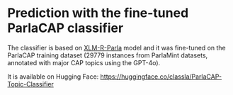 # Prediction with the fine-tuned ParlaCAP classifier

The classifier is based on [XLM-R-Parla](https://huggingface.co/classla/xlm-r-parla) model and it was fine-tuned on the ParlaCAP training dataset (29779 instances from ParlaMint datasets, annotated with major CAP topics using the GPT-4o).

It is available on Hugging Face: https://huggingface.co/classla/ParlaCAP-Topic-Classifier